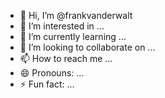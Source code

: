 - 👋 Hi, I’m @frankvanderwalt
- 👀 I’m interested in ...
- 🌱 I’m currently learning ...
- 💞️ I’m looking to collaborate on ...
- 📫 How to reach me ...
- 😄 Pronouns: ...
- ⚡ Fun fact: ...

<!---
frankvanderwalt/frankvanderwalt is a ✨ special ✨ repository because its `README.md` (this file) appears on your GitHub profile.
You can click the Preview link to take a look at your changes.
--->
